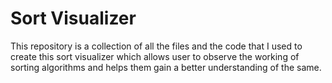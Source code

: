 # Sort Visualizer
This repository is a collection of all the files and the code that I used to create this sort visualizer which allows user to observe the working of sorting algorithms and helps them gain a better understanding of the same.
